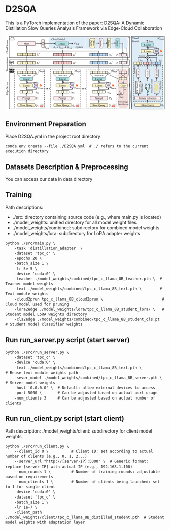 # D2SQA 
This is a PyTorch implementation of the paper: D2SQA: A Dynamic Distillation Slow Queries Analysis
Framework via Edge-Cloud Collaboration 

![Overview](./Framework.png)

## Environment Preparation
Place D2SQA.yml in the project root directory 


```shell
conda env create --file ./D2SQA.yml  # ./ refers to the current execution directory
```


## Datasets Description & Preprocessing
You can access our data in data directory


## Training
Path descriptions:
- ./src: directory containing source code (e.g., where main.py is located)
- ./model_weights: unified directory for all model weight files
- ./model_weights/combined: subdirectory for combined model weights
- ./model_weights/lora: subdirectory for LoRA adapter weights

```shell
python ./src/main.py \
    -task 'distillation_adapter' \
    -dataset 'tpc_c' \
    -epochs 20 \
    -batch_size 1 \
    -lr 5e-5 \
    -device 'cuda:0' \
    -teacher ./model_weights/combined/tpc_c_llama_8B_teacher.pth \  # Teacher model weights
    -text ./model_weights/combined/tpc_c_llama_8B_text.pth \        # Text module weights
    -cloud2prun tpc_c_llama_8B_cloud2prun \                          # Cloud model used for pruning
    -lora2edge ./model_weights/lora/tpc_c_llama_8B_student_lora/ \   # Student model LoRA weights directory
    -cls2edge ./model_weights/combined/tpc_c_llama_8B_student_cls.pt  # Student model classifier weights
```


## Run run_server.py script (start server)

```shell
python ./src/run_server.py \
    -dataset 'tpc_c' \
    -device 'cuda:0' \
    -text ./model_weights/combined/tpc_c_llama_8B_text.pth \          # Reuse text module weights path
    -sever_model ./model_weights/combined/tpc_c_llama_8B_server.pth \  # Server model weights
    -host '0.0.0.0' \  # Default: allow external devices to access
    -port 5000 \       # Can be adjusted based on actual port usage
    -num_clients 3     # Can be adjusted based on actual number of clients
```

## Run run_client.py script (start client)
Path description: ./model_weights/client: subdirectory for client model weights

```shell
python ./src/run_client.py \
    --client_id 0 \          # Client ID: set according to actual number of clients (e.g., 0, 1, 2...)
    --server_url "http://[server-IP]:5000" \  # Generic format: replace [server-IP] with actual IP (e.g., 192.168.1.100)
    --num_rounds 1 \         # Number of training rounds: adjustable based on requirements
    --num_clients 1 \        # Number of clients being launched: set to 1 for single client
    -device 'cuda:0' \
    -dataset 'tpc_c' \
    -batch_size 1 \
    -lr 1e-7 \
    -client_path ./model_weights/client/tpc_c_llama_8B_distilled_student.pth  # Student model weights with adaptation layer
```
